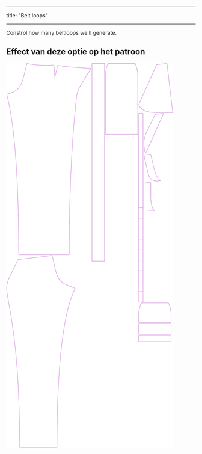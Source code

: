 - - -
title: "Belt loops"
- - -

Constrol how many beltloops we'll generate.

## Effect van deze optie op het patroon

![This image shows the effect of this option by superimposing several variants that have a different value for this option](charlie_beltloops_sample.svg "Effect of this option on the pattern")
